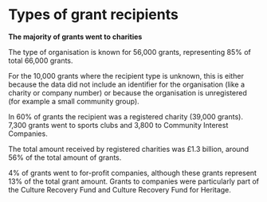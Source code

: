 # Types of grant recipients

**The majority of grants went to charities**

The type of organisation is known for 56,000 grants, representing 85% of total 66,000 grants.

For the 10,000 grants where the recipient type is unknown, this is either because the data did not include an identifier for the organisation (like a charity or company number) or because the organisation is unregistered (for example a small community group).

In 60% of grants the recipient was a registered charity (39,000 grants). 7,300 grants went to sports clubs and 3,800 to Community Interest Companies.

The total amount received by registered charities was £1.3 billion, around 56% of the total amount of grants.

4% of grants went to for-profit companies, although these grants represent 13% of the total grant amount. Grants to companies were particularly part of the Culture Recovery Fund and Culture Recovery Fund for Heritage.

<div class="flourish-embed flourish-chart" data-src="visualisation/7924846"></div>
